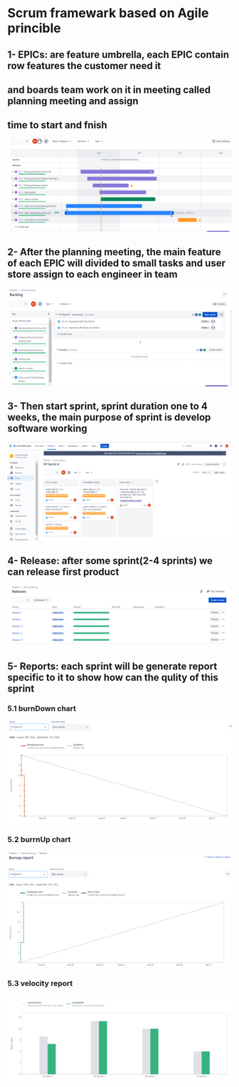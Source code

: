 # Scrum framewark based on Agile princible 
## 1- EPICs: are feature umbrella, each EPIC contain row features the customer need it 
## and boards team work on it in meeting called planning meeting and assign
## time to start and fnish

![](https://github.com/bassamkhamis/Master-Embedded--System/blob/main/unit10_SW_Testing/lesson2/EPIC_roadmap.png)

## 2- After the planning meeting, the main feature of each EPIC will divided to small tasks and user store assign to each engineer in team

![](https://github.com/bassamkhamis/Master-Embedded--System/blob/main/unit10_SW_Testing/lesson2/Backlog.png)

## 3- Then start sprint, sprint duration one to 4 weeks, the main purpose of sprint is develop software working 

![](https://github.com/bassamkhamis/Master-Embedded--System/blob/main/unit10_SW_Testing/lesson2/Sprint4.png)

## 4- Release: after some sprint(2-4 sprints) we can release first product 
![](https://github.com/bassamkhamis/Master-Embedded--System/blob/main/unit10_SW_Testing/lesson2/Releases.png)

## 5- Reports: each sprint will be generate report specific to it to show how can the qulity of this sprint
### 5.1 burnDown chart
![](https://github.com/bassamkhamis/Master-Embedded--System/blob/main/unit10_SW_Testing/lesson2/burndownchart3.png)

### 5.2 burrnUp chart
![](https://github.com/bassamkhamis/Master-Embedded--System/blob/main/unit10_SW_Testing/lesson2/burnup%20report.png)

### 5.3 velocity report
![](https://github.com/bassamkhamis/Master-Embedded--System/blob/main/unit10_SW_Testing/lesson2/velocity%20report.png)
